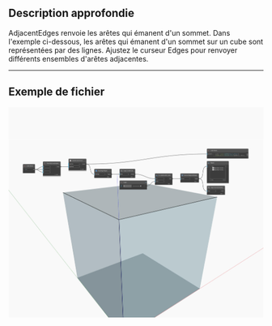 ## Description approfondie
AdjacentEdges renvoie les arêtes qui émanent d'un sommet. Dans l'exemple ci-dessous, les arêtes qui émanent d'un sommet sur un cube sont représentées par des lignes. Ajustez le curseur Edges pour renvoyer différents ensembles d'arêtes adjacentes.
___
## Exemple de fichier

![AdjacentEdges](./Autodesk.DesignScript.Geometry.Vertex.AdjacentEdges_img.jpg)

